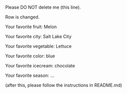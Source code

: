 Please DO NOT delete me (this line).

Row is changed.

Your favorite fruit: Melon

Your favorite city: Salt Lake City

Your favorite vegetable: Lettuce

Your favorite color: blue

Your favorite icecream: chocolate

Your favorite season: ...


(after this, please follow the instructions in README.md)
